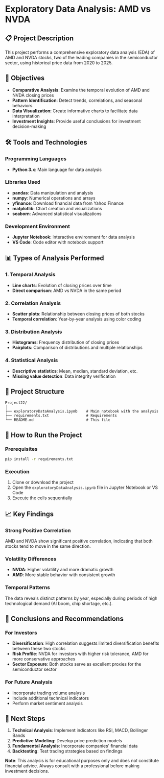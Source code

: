 # Exploratory Data Analysis: AMD vs NVDA

## 📋 Project Description

This project performs a comprehensive exploratory data analysis (EDA) of AMD and NVDA stocks, two of the leading companies in the semiconductor sector, using historical price data from 2020 to 2025.

## 🎯 Objectives

- **Comparative Analysis**: Examine the temporal evolution of AMD and NVDA closing prices
- **Pattern Identification**: Detect trends, correlations, and seasonal behaviors
- **Data Visualization**: Create informative charts to facilitate data interpretation
- **Investment Insights**: Provide useful conclusions for investment decision-making

## 🛠️ Tools and Technologies

### Programming Languages
- **Python 3.x**: Main language for data analysis

### Libraries Used
- **pandas**: Data manipulation and analysis
- **numpy**: Numerical operations and arrays
- **yfinance**: Download financial data from Yahoo Finance
- **matplotlib**: Chart creation and visualizations
- **seaborn**: Advanced statistical visualizations

### Development Environment
- **Jupyter Notebook**: Interactive environment for data analysis
- **VS Code**: Code editor with notebook support

## 📊 Types of Analysis Performed

### 1. Temporal Analysis
- **Line charts**: Evolution of closing prices over time
- **Direct comparison**: AMD vs NVDA in the same period

### 2. Correlation Analysis
- **Scatter plots**: Relationship between closing prices of both stocks
- **Temporal correlation**: Year-by-year analysis using color coding

### 3. Distribution Analysis
- **Histograms**: Frequency distribution of closing prices
- **Pairplots**: Comparison of distributions and multiple relationships

### 4. Statistical Analysis
- **Descriptive statistics**: Mean, median, standard deviation, etc.
- **Missing value detection**: Data integrity verification

## 📁 Project Structure

```
Project22/
│
├── exploratoryDataAnalysis.ipynb    # Main notebook with the analysis
├── requirements.txt                 # Requirements
└── README.md                        # This file
```

## 🚀 How to Run the Project

### Prerequisites
```bash
pip install -r requirements.txt
```

### Execution
1. Clone or download the project
2. Open the `exploratoryDataAnalysis.ipynb` file in Jupyter Notebook or VS Code
3. Execute the cells sequentially

## 📈 Key Findings

### Strong Positive Correlation
AMD and NVDA show significant positive correlation, indicating that both stocks tend to move in the same direction.

### Volatility Differences
- **NVDA**: Higher volatility and more dramatic growth
- **AMD**: More stable behavior with consistent growth

### Temporal Patterns
The data reveals distinct patterns by year, especially during periods of high technological demand (AI boom, chip shortage, etc.).

## 🎯 Conclusions and Recommendations

### For Investors
- **Diversification**: High correlation suggests limited diversification benefits between these two stocks
- **Risk Profile**: NVDA for investors with higher risk tolerance, AMD for more conservative approaches
- **Sector Exposure**: Both stocks serve as excellent proxies for the semiconductor sector

### For Future Analysis
- Incorporate trading volume analysis
- Include additional technical indicators
- Perform market sentiment analysis

## 🔄 Next Steps

1. **Technical Analysis**: Implement indicators like RSI, MACD, Bollinger Bands
2. **Predictive Modeling**: Develop price prediction models
3. **Fundamental Analysis**: Incorporate companies' financial data
4. **Backtesting**: Test trading strategies based on findings


**Note**: This analysis is for educational purposes only and does not constitute financial advice. Always consult with a professional before making investment decisions.
